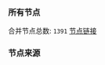 ### 所有节点
合并节点总数: `1391`
[节点链接](https://raw.githubusercontent.com/rzhy1/11/master/sub/sub_merge_base64.txt)

### 节点来源